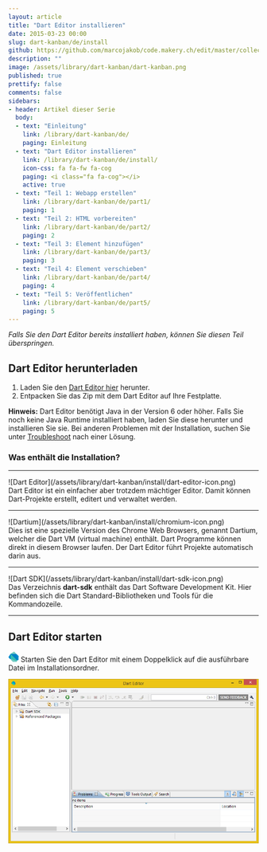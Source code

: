 ```yaml
---
layout: article
title: "Dart Editor installieren"
date: 2015-03-23 00:00
slug: dart-kanban/de/install
github: https://github.com/marcojakob/code.makery.ch/edit/master/collections/library/dart-kanban-de-install.md
description: ""
image: /assets/library/dart-kanban/dart-kanban.png
published: true
prettify: false
comments: false
sidebars:
- header: Artikel dieser Serie
  body:
  - text: "Einleitung"
    link: /library/dart-kanban/de/
    paging: Einleitung
  - text: "Dart Editor installieren"
    link: /library/dart-kanban/de/install/
    icon-css: fa fa-fw fa-cog
    paging: <i class="fa fa-cog"></i>
    active: true
  - text: "Teil 1: Webapp erstellen"
    link: /library/dart-kanban/de/part1/
    paging: 1
  - text: "Teil 2: HTML vorbereiten"
    link: /library/dart-kanban/de/part2/
    paging: 2
  - text: "Teil 3: Element hinzufügen"
    link: /library/dart-kanban/de/part3/
    paging: 3
  - text: "Teil 4: Element verschieben"
    link: /library/dart-kanban/de/part4/
    paging: 4
  - text: "Teil 5: Veröffentlichen"
    link: /library/dart-kanban/de/part5/
    paging: 5
---
```


*Falls Sie den Dart Editor bereits installiert haben, können Sie diesen Teil überspringen.*


## Dart Editor herunterladen

1. Laden Sie den [Dart Editor hier](https://www.dartlang.org/tools/download.html) herunter.
2. Entpacken Sie das Zip mit dem Dart Editor auf Ihre Festplatte.

<div class="alert alert-info">
  <strong>Hinweis:</strong> Dart Editor benötigt Java in der Version 6 oder höher. Falls Sie noch keine Java Runtime installiert haben, laden Sie diese herunter und installieren Sie sie. Bei anderen Problemen mit der Installation, suchen Sie unter <a href="https://www.dartlang.org/tools/editor/troubleshoot.html" class="alert-link">Troubleshoot</a> nach einer Lösung.
</div>


### Was enthält die Installation?

***

<div class="row">
  <div class="col-md-2">
    ![Dart Editor](/assets/library/dart-kanban/install/dart-editor-icon.png)
  </div>
  <div class="col-md-7">
    Dart Editor ist ein einfacher aber trotzdem mächtiger Editor. Damit können Dart-Projekte erstellt, editert und verwaltet werden. 
  </div>
</div>

***

<div class="row">
  <div class="col-md-2">
    ![Dartium](/assets/library/dart-kanban/install/chromium-icon.png)
  </div>
  <div class="col-md-7">
    Dies ist eine spezielle Version des Chrome Web Browsers, genannt Dartium, welcher die Dart VM (virtual machine) enthält. Dart Programme können direkt in diesem Browser laufen. Der Dart Editor führt Projekte automatisch darin aus.
  </div>
</div>

***

<div class="row">
  <div class="col-md-2">
    ![Dart SDK](/assets/library/dart-kanban/install/dart-sdk-icon.png)
  </div>
  <div class="col-md-7">
    Das Verzeichnis <strong>dart-sdk</strong> enthält das Dart Software Development Kit. Hier befinden sich die Dart Standard-Bibliotheken und Tools für die Kommandozeile.
  </div>
</div>

***


## Dart Editor starten

![Dart Editor Executable](/assets/library/dart-kanban/install/dart-logo-21.png) Starten Sie den Dart Editor mit einem Doppelklick auf die ausführbare Datei im Installationsordner.

![Dart Editor](/assets/library/dart-kanban/install/dart-editor.png)

